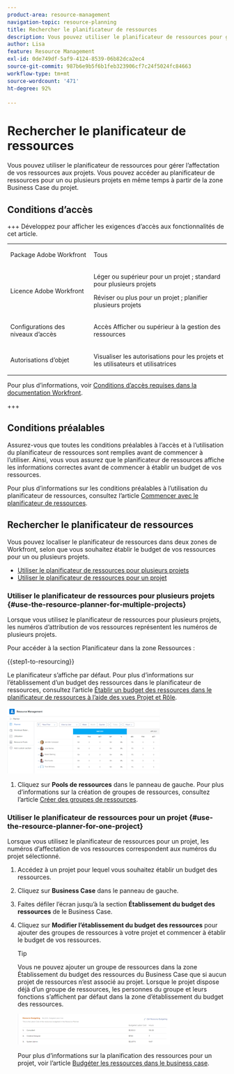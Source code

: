 ```yaml
---
product-area: resource-management
navigation-topic: resource-planning
title: Rechercher le planificateur de ressources
description: Vous pouvez utiliser le planificateur de ressources pour gérer l’affectation de vos ressources aux projets. Vous pouvez accéder au planificateur de ressources pour un ou plusieurs projets en même temps à partir de la zone Business Case du projet.
author: Lisa
feature: Resource Management
exl-id: 0de749df-5af9-4124-8539-06b82dca2ec4
source-git-commit: 987b6e9b5f6b1feb323906cf7c24f5024fc84663
workflow-type: tm+mt
source-wordcount: '471'
ht-degree: 92%

---
```


# Rechercher le planificateur de ressources

<!--
<p data-mc-conditions="QuicksilverOrClassic.Draft mode">(This came off this article: draft that content in the article when this comes live: /Content/Resource Mgmt/Resource Planning/get-started-resource-planner.html)</p>
-->

Vous pouvez utiliser le planificateur de ressources pour gérer l’affectation de vos ressources aux projets. Vous pouvez accéder au planificateur de ressources pour un ou plusieurs projets en même temps à partir de la zone Business Case du projet.

## Conditions d’accès

+++ Développez pour afficher les exigences d’accès aux fonctionnalités de cet article.

<table style="table-layout:auto"> 
 <col> 
 <col> 
 <tbody> 
  <tr> 
   <td>Package Adobe Workfront</td> 
   <td><p>Tous</p></td>
  </tr> 
  <tr> 
   <td>Licence Adobe Workfront</td> 
   <td><p>Léger ou supérieur pour un projet ; standard pour plusieurs projets</p>
       <p>Réviser ou plus pour un projet ; planifier plusieurs projets</p></td>
  </tr> 
  <tr> 
   <td>Configurations des niveaux d’accès</td> 
   <td> <p>Accès Afficher ou supérieur à la gestion des ressources</p> </td> 
  </tr> 
  <tr> 
   <td>Autorisations d’objet</td> 
   <td> <p>Visualiser les autorisations pour les projets et les utilisateurs et utilisatrices </p> </td> 
  </tr> 
 </tbody> 
</table>

Pour plus d’informations, voir [Conditions d’accès requises dans la documentation Workfront](/help/quicksilver/administration-and-setup/add-users/access-levels-and-object-permissions/access-level-requirements-in-documentation.md).

+++

## Conditions préalables

Assurez-vous que toutes les conditions préalables à l’accès et à l’utilisation du planificateur de ressources sont remplies avant de commencer à l’utiliser. Ainsi, vous vous assurez que le planificateur de ressources affiche les informations correctes avant de commencer à établir un budget de vos ressources.

Pour plus d’informations sur les conditions préalables à l’utilisation du planificateur de ressources, consultez l’article [Commencer avec le planificateur de ressources](../../resource-mgmt/resource-planning/get-started-resource-planning.md).

## Rechercher le planificateur de ressources

Vous pouvez localiser le planificateur de ressources dans deux zones de Workfront, selon que vous souhaitez établir le budget de vos ressources pour un ou plusieurs projets.

* [Utiliser le planificateur de ressources pour plusieurs projets](#use-the-resource-planner-for-multiple-projects)
* [Utiliser le planificateur de ressources pour un projet](#use-the-resource-planner-for-one-project)

### Utiliser le planificateur de ressources pour plusieurs projets {#use-the-resource-planner-for-multiple-projects}

Lorsque vous utilisez le planificateur de ressources pour plusieurs projets, les numéros d’attribution de vos ressources représentent les numéros de plusieurs projets.

Pour accéder à la section Planificateur dans la zone Ressources :

{{step1-to-resourcing}}

Le planificateur s’affiche par défaut.  Pour plus d’informations sur l’établissement d’un budget des ressources dans le planificateur de ressources, consultez l’article [Établir un budget des ressources dans le planificateur de ressources à l’aide des vues Projet et Rôle](../../resource-mgmt/resource-planning/budget-resources-project-role-views-resource-planner.md).

![ Planificateur de ressources par défaut ](assets/qs-resource-management-area-with-planner-as-default-350x152.png)

1. Cliquez sur **Pools de ressources** dans le panneau de gauche.
Pour plus d’informations sur la création de groupes de ressources, consultez l’article [Créer des groupes de ressources](../../resource-mgmt/resource-planning/resource-pools/create-resource-pools.md).

### Utiliser le planificateur de ressources pour un projet {#use-the-resource-planner-for-one-project}

Lorsque vous utilisez le planificateur de ressources pour un projet, les numéros d’affectation de vos ressources correspondent aux numéros du projet sélectionné.

1. Accédez à un projet pour lequel vous souhaitez établir un budget des ressources.
1. Cliquez sur **Business Case** dans le panneau de gauche.
1. Faites défiler l’écran jusqu’à la section **Établissement du budget des ressources** de le Business Case.
1. Cliquez sur **Modifier l’établissement du budget des ressources** pour ajouter des groupes de ressources à votre projet et commencer à établir le budget de vos ressources.

   >[!TIP]
   >
   >Vous ne pouvez ajouter un groupe de ressources dans la zone Établissement du budget des ressources du Business Case que si aucun projet de ressources n’est associé au projet. Lorsque le projet dispose déjà d’un groupe de ressources, les personnes du groupe et leurs fonctions s’affichent par défaut dans la zone d’établissement du budget des ressources.

   ![Établissement du budget des ressources](assets/resource-budgeting-area-on-project-350x70.png)

   Pour plus d’informations sur la planification des ressources pour un projet, voir l’article [Budgéter les ressources dans le business case](../../manage-work/projects/define-a-business-case/budget-resources-in-business-case.md).
